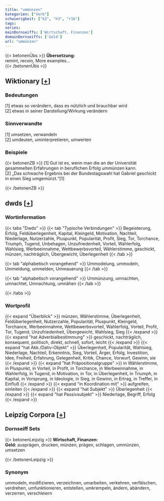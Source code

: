 ```yaml
---
title: "ummünzen"
kategorien: ["Verb"]
schwierigkeit: ["k2", "h3", "r16"]
tags:
series:
mainDornseiffs: ['Wirtschaft, Finanzen']
domainDornseiffs: ['Geld']
url: "ummünzen"
---
```


{{< betonenÜbs >}}
**Übersetzung:**  
remint, recoin, More examples...  
{{< /betonenÜbs >}}

## Wiktionary [[+](https://de.wiktionary.org/wiki/ummünzen)]

### Bedeutungen
[1] etwas so verändern, dass es nützlich und brauchbar wird  
[2] etwas in seiner Darstellung/Wirkung verändern  

### Sinnverwandte
[1] umsetzen, verwandeln  
[2] umdeuten, uminterpretieren, umwerten  

### Beispiele
{{< betonenZB >}}
[1] Gut ist es, wenn man die an der Universität gesammelten Erfahrungen in beruflichen Erfolg ummünzen kann.  
[2] „Das schwache Ergebnis bei der Bundestagswahl hat Gabriel geschickt in einen Sieg umgemünzt.“[1]  

{{< /betonenZB >}}


## dwds [[+](https://www.dwds.de/wb/ummünzen)]

### Wortinformation
{{< tabs "Dwds" >}}
{{< tab "Typische Verbindungen" >}}
Begeisterung, Erfolg, Feldüberlegenheit, Kapital, Kleingeld, Motivation, Nachteil, Niederlage, Nutzerzahle, Pluspunkt, Popularität, Profit, Sieg, Tor, Torchance, Triumph, Tugend, Unbehagen, Unzufriedenheit, Vorteil, Wahlerfolg, Wahlsieg, Werbeeinnahme, Wettbewerbsvorteil, Wählerstimme, geschickt, münzen, nachträglich, Übergewicht, Überlegenheit
{{< /tab >}}

{{< tab "alphabetisch vorangehend" >}}
Ummodelung, ummodeln, Ummeldung, ummelden, Ummauerung
{{< /tab >}}

{{< tab "alphabetisch vorangehend" >}}
Ummünzung, umnachten, umnachtet, Umnachtung, umnähen
{{< /tab >}}

{{< /tabs >}}

### Wortprofil
{{< expand "Überblick" >}} münzen, Wählerstimme, Überlegenheit, Feldüberlegenheit, Nutzerzahle, Popularität, Pluspunkt, Kleingeld, Torchance, Werbeeinnahme, Wettbewerbsvorteil, Wahlerfolg, Vorteil, Profit, Tor, Tugend, Unzufriedenheit, Übergewicht, Wahlsieg, Sieg {{< /expand >}}
{{< expand "hat Adverbialbestimmung" >}} geschickt, nachträglich, konsequent, politisch, direkt, schnell, sofort, leicht {{< /expand >}}
{{< expand "hat Akk./Dativ-Objekt" >}} Überlegenheit, Popularität, Wahlsieg, Niederlage, Nachteil, Erkenntnis, Sieg, Vorteil, Ärger, Erfolg, Investition, Idee, Freiheit, Erfahrung, Gelegenheit, Kritik, Chance, Vorwurf, Gewinn, sie {{< /expand >}}
{{< expand "hat Präpositionalgruppe" >}} in Wählerstimme, in Pluspunkt, in Vorteil, in Profit, in Torchance, in Werbeeinnahme, in Wahlerfolg, in Tugend, in Motivation, in Tor, in Überlegenheit, in Triumph, in Kapital, in Vorsprung, in Ideologie, in Sieg, in Gewinn, in Ertrag, in Treffer, in Einfluß {{< /expand >}}
{{< expand "in Koordination mit" >}} aufgreifen, einleiten {{< /expand >}}
{{< expand "hat Subjekt" >}} Überlegenheit {{< /expand >}}
{{< expand "hat Passivsubjekt" >}} Niederlage, Begriff, Erfolg {{< /expand >}}

## Leipzig Corpora [[+](https://corpora.uni-leipzig.de/en/res?word=ummünzen&corpusId=deu_newscrawl-public_2018)]

### Dornseiff Sets
{{< betonenLeipzig >}}
**Wirtschaft, Finanzen:**  
**Geld:** ausprägen, drucken, münzen, prägen, schlagen, ummünzen, umsetzen  

{{< /betonenLeipzig >}}

### Synonym
ummodeln, modifizieren, verzeichnen, umarbeiten, verkehren, verfälschen, verdrehen, umfunktionieren, entstellen, umkrempeln, ändern, abändern, verzerren, verschleiern


